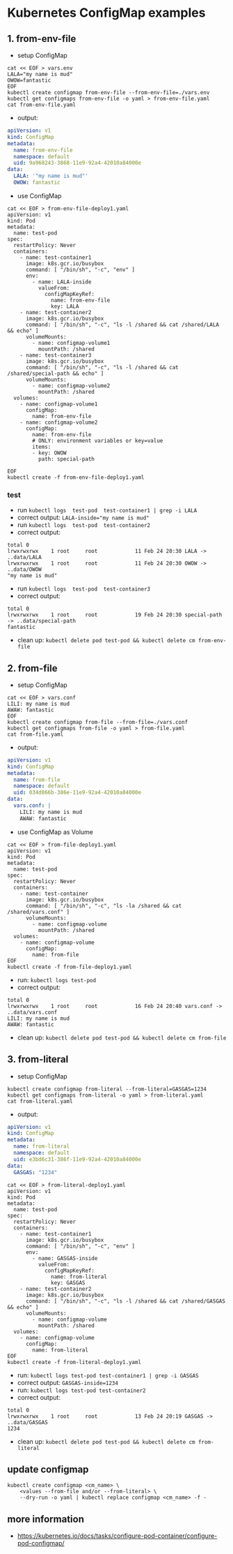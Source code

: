 # Kubernetes ConfigMap examples

## 1. from-env-file

* setup ConfigMap

```shell
cat << EOF > vars.env
LALA="my name is mud"
OWOW=fantastic
EOF
kubectl create configmap from-env-file --from-env-file=./vars.env
kubectl get configmaps from-env-file -o yaml > from-env-file.yaml
cat from-env-file.yaml
```

* output:

```yaml
apiVersion: v1
kind: ConfigMap
metadata:
  name: from-env-file
  namespace: default
  uid: 9a968243-3868-11e9-92a4-42010a84000e
data:
  LALA: '"my name is mud"'
  OWOW: fantastic
```

* use ConfigMap

```shell
cat << EOF > from-env-file-deploy1.yaml
apiVersion: v1
kind: Pod
metadata:
  name: test-pod
spec:
  restartPolicy: Never
  containers:
    - name: test-container1
      image: k8s.gcr.io/busybox
      command: [ "/bin/sh", "-c", "env" ]
      env:
        - name: LALA-inside
          valueFrom:
            configMapKeyRef:
              name: from-env-file
              key: LALA
    - name: test-container2
      image: k8s.gcr.io/busybox
      command: [ "/bin/sh", "-c", "ls -l /shared && cat /shared/LALA && echo" ]
      volumeMounts:
        - name: configmap-volume1
          mountPath: /shared
    - name: test-container3
      image: k8s.gcr.io/busybox
      command: [ "/bin/sh", "-c", "ls -l /shared && cat /shared/special-path && echo" ]
      volumeMounts:
        - name: configmap-volume2
          mountPath: /shared
  volumes:
    - name: configmap-volume1
      configMap:
        name: from-env-file
    - name: configmap-volume2
      configMap:
        name: from-env-file
        # ONLY: environment variables or key=value
        items:
        - key: OWOW
          path: special-path

EOF
kubectl create -f from-env-file-deploy1.yaml
```

### test

* run `kubectl logs  test-pod  test-container1 | grep -i LALA`
* correct output: `LALA-inside="my name is mud"`
* run `kubectl logs  test-pod  test-container2`
* correct output:

```shell
total 0
lrwxrwxrwx    1 root     root            11 Feb 24 20:30 LALA -> ..data/LALA
lrwxrwxrwx    1 root     root            11 Feb 24 20:30 OWOW -> ..data/OWOW
"my name is mud"
```

* run `kubectl logs  test-pod  test-container3`
* correct output:

```shell
total 0
lrwxrwxrwx    1 root     root            19 Feb 24 20:30 special-path -> ..data/special-path
fantastic
```

* clean up: `kubectl delete pod test-pod && kubectl delete cm from-env-file`

## 2. from-file

* setup ConfigMap

```shell
cat << EOF > vars.conf
LILI: my name is mud
AWAW: fantastic
EOF
kubectl create configmap from-file --from-file=./vars.conf
kubectl get configmaps from-file -o yaml > from-file.yaml
cat from-file.yaml
```

* output:

```yaml
apiVersion: v1
kind: ConfigMap
metadata:
  name: from-file
  namespace: default
  uid: 034d866b-386e-11e9-92a4-42010a84000e
data:
  vars.conf: |
    LILI: my name is mud
    AWAW: fantastic
```

* use ConfigMap as Volume

```shell
cat << EOF > from-file-deploy1.yaml
apiVersion: v1
kind: Pod
metadata:
  name: test-pod
spec:
  restartPolicy: Never
  containers:
    - name: test-container
      image: k8s.gcr.io/busybox
      command: [ "/bin/sh", "-c", "ls -la /shared && cat /shared/vars.conf" ]
      volumeMounts:
        - name: configmap-volume
          mountPath: /shared
  volumes:
    - name: configmap-volume
      configMap:
        name: from-file
EOF
kubectl create -f from-file-deploy1.yaml
```

* run: `kubectl logs test-pod`
* correct output:

```shell
total 0
lrwxrwxrwx    1 root     root            16 Feb 24 20:40 vars.conf -> ..data/vars.conf
LILI: my name is mud
AWAW: fantastic
```

* clean up: `kubectl delete pod test-pod && kubectl delete cm from-file`

## 3. from-literal

* setup ConfigMap

```shell
kubectl create configmap from-literal --from-literal=GASGAS=1234
kubectl get configmaps from-literal -o yaml > from-literal.yaml
cat from-literal.yaml
```

* output:

```yaml
apiVersion: v1
kind: ConfigMap
metadata:
  name: from-literal
  namespace: default
  uid: e3bd6c31-386f-11e9-92a4-42010a84000e
data:
  GASGAS: "1234"
```

```shell
cat << EOF > from-literal-deploy1.yaml
apiVersion: v1
kind: Pod
metadata:
  name: test-pod
spec:
  restartPolicy: Never
  containers:
    - name: test-container1
      image: k8s.gcr.io/busybox
      command: [ "/bin/sh", "-c", "env" ]
      env:
        - name: GASGAS-inside
          valueFrom:
            configMapKeyRef:
              name: from-literal
              key: GASGAS
    - name: test-container2
      image: k8s.gcr.io/busybox
      command: [ "/bin/sh", "-c", "ls -l /shared && cat /shared/GASGAS && echo" ]
      volumeMounts:
        - name: configmap-volume
          mountPath: /shared
  volumes:
    - name: configmap-volume
      configMap:
        name: from-literal
EOF
kubectl create -f from-literal-deploy1.yaml
```

* run: `kubectl logs test-pod test-container1 | grep -i GASGAS`
* correct output: `GASGAS-inside=1234`
* run: `kubectl logs test-pod test-container2`
* correct output:

```
total 0
lrwxrwxrwx    1 root     root            13 Feb 24 20:19 GASGAS -> ..data/GASGAS
1234
```

* clean up: `kubectl delete pod test-pod && kubectl delete cm from-literal`

## update configmap

```shell
kubectl create configmap <cm_name> \
    <values --from-file and/or --from-literal> \
    --dry-run -o yaml | kubectl replace configmap <cm_name> -f -
```

## more information

* https://kubernetes.io/docs/tasks/configure-pod-container/configure-pod-configmap/
